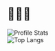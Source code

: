 # 🦍🦍🦍
![Profile Stats](https://github-readme-stats.vercel.app/api?username=dobytchick&show_icons=true&theme=dark)<br>
![Top Langs](https://github-readme-stats.vercel.app/api/top-langs/?username=dobytchick&theme=dark)
